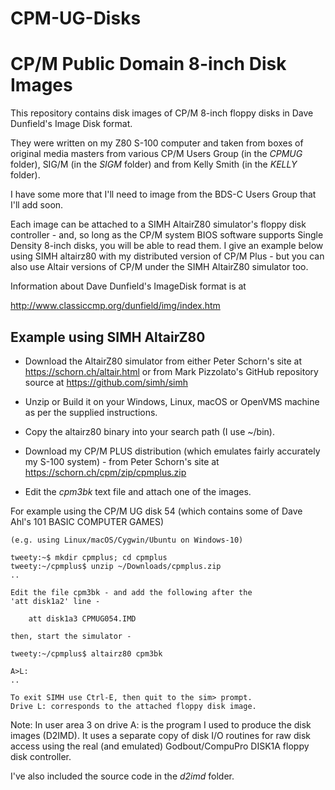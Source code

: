 # CPM-UG-Disks
CP/M Public Domain 8-inch Disk Images
=====================================

This repository contains disk images of CP/M 8-inch floppy
disks in Dave Dunfield's Image Disk format.

They were written on my Z80 S-100 computer and taken from
boxes of original media masters from various CP/M Users
Group (in the *CPMUG* folder), SIG/M (in the *SIGM* folder)
and from Kelly Smith (in the *KELLY* folder).

I have some more that I'll need to image from the BDS-C
Users Group that I'll add soon.

Each image can be attached to a SIMH AltairZ80 simulator's
floppy disk controller - and, so long as the CP/M system BIOS
software supports Single Density 8-inch disks,
you will be able to read them. I give an example below
using SIMH altairz80 with my distributed version of CP/M Plus - but you
can also use Altair versions of CP/M under the SIMH AltairZ80
simulator too.

Information about Dave Dunfield's ImageDisk format is at

http://www.classiccmp.org/dunfield/img/index.htm


Example using SIMH AltairZ80
----------------------------

* Download the AltairZ80 simulator from
  either Peter Schorn's site at https://schorn.ch/altair.html
  or from Mark Pizzolato's GitHub repository source at
  https://github.com/simh/simh

* Unzip or Build it on your Windows, Linux, macOS or OpenVMS machine
  as per the supplied instructions.

* Copy the altairz80 binary into your search path (I use ~/bin).

* Download my CP/M PLUS distribution (which emulates fairly
  accurately my S-100 system) - from Peter Schorn's site at
  https://schorn.ch/cpm/zip/cpmplus.zip

* Edit the *cpm3bk* text file and attach one of the
  images.

For example using the CP/M UG disk 54 (which contains some
of Dave Ahl's 101 BASIC COMPUTER GAMES)

```
(e.g. using Linux/macOS/Cygwin/Ubuntu on Windows-10)

tweety:~$ mkdir cpmplus; cd cpmplus
tweety:~/cpmplus$ unzip ~/Downloads/cpmplus.zip
..

Edit the file cpm3bk - and add the following after the
'att disk1a2' line -

    att disk1a3 CPMUG054.IMD

then, start the simulator -

tweety:~/cpmplus$ altairz80 cpm3bk

A>L:
..

To exit SIMH use Ctrl-E, then quit to the sim> prompt.
Drive L: corresponds to the attached floppy disk image.
```

Note:  In user area 3 on drive A: is the program I used to
produce the disk images (D2IMD). It uses a separate copy
of disk I/O routines for raw disk access using the real (and
emulated) Godbout/CompuPro DISK1A floppy disk controller.

I've also included the source code in the *d2imd* folder.

